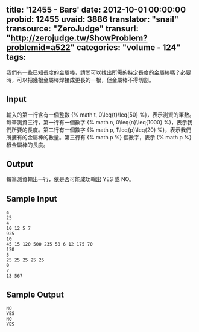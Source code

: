 title: '12455 - Bars'
date: 2012-10-01 00:00:00
probid: 12455
uvaid: 3886
translator: "snail"
transource: "ZeroJudge"
transurl: "http://zerojudge.tw/ShowProblem?problemid=a522"
categories: "volume - 124"
tags:
---

我們有一些已知長度的金屬棒，請問可以找出所需的特定長度的金屬棒嗎？必要時，可以把幾根金屬棒焊接成更長的一根，但金屬棒不得切割。

## Input ##

輸入的第一行含有一個整數 {% math t, 0\leq{t}\leq{50} %}，表示測資的筆數。每筆測資三行，第一行有一個數字 {% math n, 0\leq{n}\leq{1000} %}，表示我們所要的長度。第二行有一個數字 {% math p, 1\leq{p}\leq{20} %}，表示我們所擁有的金屬棒的數量。第三行有 {% math p %} 個數字，表示 {% math p %} 根金屬棒的長度。

## Output ##

每筆測資輸出一行，依是否可能成功輸出 YES 或 NO。

## Sample Input ##

	4
	25
	4
	10 12 5 7
	925
	10
	45 15 120 500 235 58 6 12 175 70
	120
	5
	25 25 25 25 25
	0
	2
	13 567

## Sample Output ##

	NO
	YES
	NO
	YES